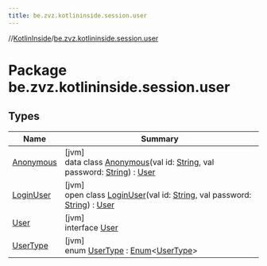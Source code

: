```yaml
---
title: be.zvz.kotlininside.session.user
---
```

//[KotlinInside](../../index.html)/[be.zvz.kotlininside.session.user](index.html)



# Package be.zvz.kotlininside.session.user



## Types


| Name | Summary |
|---|---|
| [Anonymous](-anonymous/index.html) | [jvm]<br>data class [Anonymous](-anonymous/index.html)(val id: [String](https://kotlinlang.org/api/latest/jvm/stdlib/kotlin/-string/index.html), val password: [String](https://kotlinlang.org/api/latest/jvm/stdlib/kotlin/-string/index.html)) : [User](-user/index.html) |
| [LoginUser](-login-user/index.html) | [jvm]<br>open class [LoginUser](-login-user/index.html)(val id: [String](https://kotlinlang.org/api/latest/jvm/stdlib/kotlin/-string/index.html), val password: [String](https://kotlinlang.org/api/latest/jvm/stdlib/kotlin/-string/index.html)) : [User](-user/index.html) |
| [User](-user/index.html) | [jvm]<br>interface [User](-user/index.html) |
| [UserType](-user-type/index.html) | [jvm]<br>enum [UserType](-user-type/index.html) : [Enum](https://kotlinlang.org/api/latest/jvm/stdlib/kotlin/-enum/index.html)&lt;[UserType](-user-type/index.html)&gt; |

